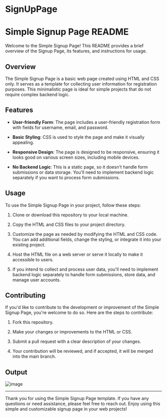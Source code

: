 # SignUpPage
# Simple Signup Page README

Welcome to the Simple Signup Page! This README provides a brief overview of the Signup Page, its features, and instructions for usage.

## Overview

The Simple Signup Page is a basic web page created using HTML and CSS only. It serves as a template for collecting user information for registration purposes. This minimalistic page is ideal for simple projects that do not require complex backend logic.

## Features

- **User-friendly Form**: The page includes a user-friendly registration form with fields for username, email, and password.

- **Basic Styling**: CSS is used to style the page and make it visually appealing.

- **Responsive Design**: The page is designed to be responsive, ensuring it looks good on various screen sizes, including mobile devices.

- **No Backend Logic**: This is a static page, so it doesn't handle form submissions or data storage. You'll need to implement backend logic separately if you want to process form submissions.

## Usage

To use the Simple Signup Page in your project, follow these steps:

1. Clone or download this repository to your local machine.

2. Copy the HTML and CSS files to your project directory.

3. Customize the page as needed by modifying the HTML and CSS code. You can add additional fields, change the styling, or integrate it into your existing project.

4. Host the HTML file on a web server or serve it locally to make it accessible to users.

5. If you intend to collect and process user data, you'll need to implement backend logic separately to handle form submissions, store data, and manage user accounts.

## Contributing

If you'd like to contribute to the development or improvement of the Simple Signup Page, you're welcome to do so. Here are the steps to contribute:

1. Fork this repository.

2. Make your changes or improvements to the HTML or CSS.

3. Submit a pull request with a clear description of your changes.

4. Your contribution will be reviewed, and if accepted, it will be merged into the main branch.

## Output
![image](https://github.com/Prabhat1503/SignUpPage/assets/121659603/f87c1637-d06f-47de-9769-44fb4560bf70)


---

Thank you for using the Simple Signup Page template. If you have any questions or need assistance, please feel free to reach out. Enjoy using this simple and customizable signup page in your web projects!
